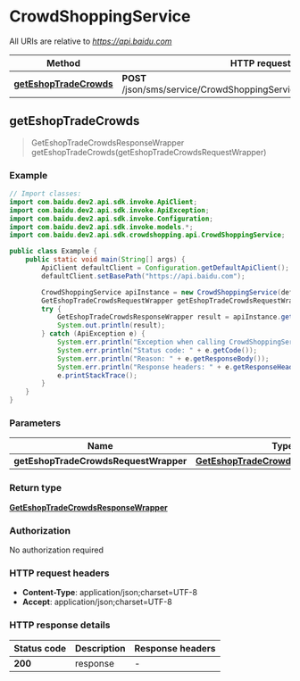 # CrowdShoppingService

All URIs are relative to *https://api.baidu.com*

Method | HTTP request | Description
------------- | ------------- | -------------
[**getEshopTradeCrowds**](CrowdShoppingService.md#getEshopTradeCrowds) | **POST** /json/sms/service/CrowdShoppingService/getEshopTradeCrowds | 



## getEshopTradeCrowds

> GetEshopTradeCrowdsResponseWrapper getEshopTradeCrowds(getEshopTradeCrowdsRequestWrapper)



### Example

```java
// Import classes:
import com.baidu.dev2.api.sdk.invoke.ApiClient;
import com.baidu.dev2.api.sdk.invoke.ApiException;
import com.baidu.dev2.api.sdk.invoke.Configuration;
import com.baidu.dev2.api.sdk.invoke.models.*;
import com.baidu.dev2.api.sdk.crowdshopping.api.CrowdShoppingService;

public class Example {
    public static void main(String[] args) {
        ApiClient defaultClient = Configuration.getDefaultApiClient();
        defaultClient.setBasePath("https://api.baidu.com");

        CrowdShoppingService apiInstance = new CrowdShoppingService(defaultClient);
        GetEshopTradeCrowdsRequestWrapper getEshopTradeCrowdsRequestWrapper = new GetEshopTradeCrowdsRequestWrapper(); // GetEshopTradeCrowdsRequestWrapper | 
        try {
            GetEshopTradeCrowdsResponseWrapper result = apiInstance.getEshopTradeCrowds(getEshopTradeCrowdsRequestWrapper);
            System.out.println(result);
        } catch (ApiException e) {
            System.err.println("Exception when calling CrowdShoppingService#getEshopTradeCrowds");
            System.err.println("Status code: " + e.getCode());
            System.err.println("Reason: " + e.getResponseBody());
            System.err.println("Response headers: " + e.getResponseHeaders());
            e.printStackTrace();
        }
    }
}
```

### Parameters


Name | Type | Description  | Notes
------------- | ------------- | ------------- | -------------
 **getEshopTradeCrowdsRequestWrapper** | [**GetEshopTradeCrowdsRequestWrapper**](GetEshopTradeCrowdsRequestWrapper.md)|  |

### Return type

[**GetEshopTradeCrowdsResponseWrapper**](GetEshopTradeCrowdsResponseWrapper.md)

### Authorization

No authorization required

### HTTP request headers

- **Content-Type**: application/json;charset=UTF-8
- **Accept**: application/json;charset=UTF-8


### HTTP response details
| Status code | Description | Response headers |
|-------------|-------------|------------------|
| **200** | response |  -  |

